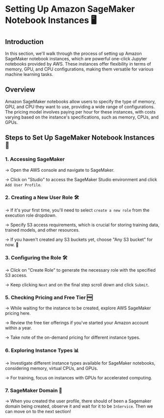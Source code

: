 # Setting Up Amazon SageMaker Notebook Instances 🖥️
## Introduction
In this section, we'll walk through the process of setting up Amazon SageMaker notebook instances, which are powerful one-click Jupyter notebooks provided by AWS. These instances offer flexibility in terms of memory, GPU, and CPU configurations, making them versatile for various machine learning tasks.

## Overview
Amazon SageMaker notebooks allow users to specify the type of memory, GPU, and CPU they want to use, providing a wide range of configurations. The pricing model involves paying per hour for these instances, with costs varying based on the instance's specifications, such as memory, CPUs, and GPUs.

## Steps to Set Up SageMaker Notebook Instances 📝
### 1. Accessing SageMaker
→ Open the AWS console and navigate to SageMaker.

→ Click on "Studio" to access the SageMaker Studio environment and click `Add User Profile`.

### 2. Creating a New User Role 🛠️ 
→ If it's your first time, you'll need to select `create a new role` from the execution role dropdown.

→ Specify S3 access requirements, which is crucial for storing training data, trained models, and other resources.

→ If you haven't created any S3 buckets yet, choose "Any S3 bucket" for now. 📂

### 3. Configuring the Role 🛠️
→ Click on "Create Role" to generate the necessary role with the specified S3 access.

→ Keep clicking `Next` and on the final step scroll down and click `Submit`.

### 5. Checking Pricing and Free Tier 🆓
→ While waiting for the instance to be created, explore AWS SageMaker pricing here.

→ Review the free tier offerings if you've started your Amazon account within a year.

→ Take note of the on-demand pricing for different instance types.

### 6. Exploring Instance Types 📊
→ Investigate different instance types available for SageMaker notebooks, considering memory, virtual CPUs, and GPUs.

→ For training, focus on instances with GPUs for accelerated computing.

### 7. SageMaker Domain 🧠
→ When you created the user profile, there should of been a Sagemaker domain being created, observe it and wait for it to be `InService`. Then we can move on to the next section!
